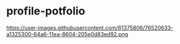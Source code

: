 # profile-potfolio
https://user-images.githubusercontent.com/61375806/76520633-a1325300-64a6-11ea-8604-205e0d83ed92.png

